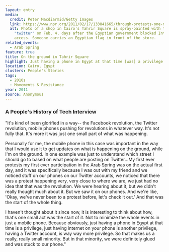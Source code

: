 ```yaml
---
layout: entry
media:
  credit: Peter Macdiarmid/Getty Images
  link: https://www.npr.org/2011/02/17/133841665/through-protests-one-man-helps-define-a-new-media
  alt: Photo of a shop in Cairo's Tahrir Square is spray-painted with the word
    "twitter" on Feb. 4, days after the Egyptian government blocked Internet
    access. Someone carries an Egyptian flag in front of the store.
related_events:
  - Arab Spring
feature: true
title: On the ground in Tahrir Square
highlight: Just having a phone in Egypt at that time [was] a privilege.
location: Cairo, Egypt
clusters: People's Stories
tags:
  - 2010s
  - Movements & Resistance
year: 2011
source: Anonymous
---
```

### A People's History of Tech Interview

"It's kind of been glorified in a way-- the Facebook revolution, the Twitter revolution, mobile phones pushing for revolutions in whatever way. It's not fully that. It's more it was just one small part of what was happening. 

Personally for me, the mobile phone in this case was important in the way that I would use it to get updates on what is happening on the ground, while I'm on the ground. In one example was just to understand which street I should go to based on what people are posting on Twitter...My first ever protests my first ever participation in the Arab Spring was on the actual first day, and it was specifically because I was out with my friend and we noticed stuff on our phones on our Twitter accounts, we noticed that there was a protest happening very, very close to where we are, we just had no idea that that was the revolution. We were hearing about it, but we didn't really thought much about it. But we saw it on our phones. And we're like, 'Okay, we've never been to a protest before, let's check it out.' And that was the start of the whole thing. 

I haven't thought about it since now, it is interesting to think about how, that's one small act was the start of it. Not to minimize the whole events in just a mobile phone. Because obviously, just having a phone in Egypt at that time is a privilege, just having internet on your phone is another privilege, having a Twitter account, is way way more privilege. So that makes us a really, really small minority. But in that minority, we were definitely glued and was stuck to our phone."
